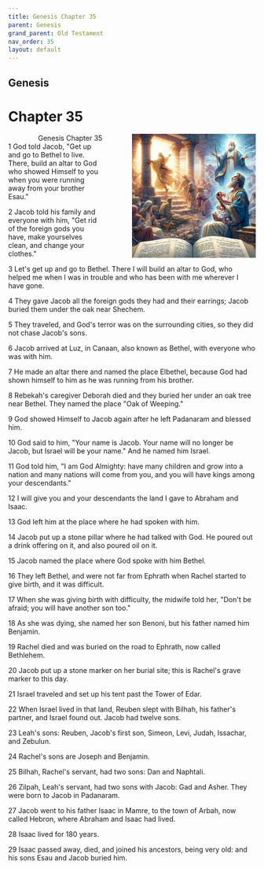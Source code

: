 ```yaml
---
title: Genesis Chapter 35
parent: Genesis
grand_parent: Old Testament
nav_order: 35
layout: default
---
```


## Genesis

# Chapter 35

<div style="clear: both; text-align: right;">
    <div style="max-width: 50%; height: auto; float: right; margin: 0 0 10px 10px; padding-left: 10%;">
        <img src="/assets/Image/Genesis/500/35.jpg" alt="Genesis Chapter 35" class="chapter-image">
    </div>
    <figcaption style="font-size: 14px; text-align: right;">Genesis Chapter 35</figcaption>
</div>
1 God told Jacob, "Get up and go to Bethel to live. There, build an altar to God who showed Himself to you when you were running away from your brother Esau."

2 Jacob told his family and everyone with him, "Get rid of the foreign gods you have, make yourselves clean, and change your clothes."

3 Let's get up and go to Bethel. There I will build an altar to God, who helped me when I was in trouble and who has been with me wherever I have gone.

4 They gave Jacob all the foreign gods they had and their earrings; Jacob buried them under the oak near Shechem.

5 They traveled, and God's terror was on the surrounding cities, so they did not chase Jacob's sons.

6 Jacob arrived at Luz, in Canaan, also known as Bethel, with everyone who was with him.

7 He made an altar there and named the place Elbethel, because God had shown himself to him as he was running from his brother.

8 Rebekah's caregiver Deborah died and they buried her under an oak tree near Bethel. They named the place "Oak of Weeping."

9 God showed Himself to Jacob again after he left Padanaram and blessed him.

10 God said to him, "Your name is Jacob. Your name will no longer be Jacob, but Israel will be your name." And he named him Israel.

11 God told him, "I am God Almighty: have many children and grow into a nation and many nations will come from you, and you will have kings among your descendants."

12 I will give you and your descendants the land I gave to Abraham and Isaac.

13 God left him at the place where he had spoken with him.

14 Jacob put up a stone pillar where he had talked with God. He poured out a drink offering on it, and also poured oil on it.

15 Jacob named the place where God spoke with him Bethel.

16 They left Bethel, and were not far from Ephrath when Rachel started to give birth, and it was difficult.

17 When she was giving birth with difficulty, the midwife told her, "Don't be afraid; you will have another son too."

18 As she was dying, she named her son Benoni, but his father named him Benjamin.

19 Rachel died and was buried on the road to Ephrath, now called Bethlehem.

20 Jacob put up a stone marker on her burial site; this is Rachel's grave marker to this day.

21 Israel traveled and set up his tent past the Tower of Edar.

22 When Israel lived in that land, Reuben slept with Bilhah, his father's partner, and Israel found out. Jacob had twelve sons.

23 Leah's sons: Reuben, Jacob's first son, Simeon, Levi, Judah, Issachar, and Zebulun.

24 Rachel's sons are Joseph and Benjamin.

25 Bilhah, Rachel's servant, had two sons: Dan and Naphtali.

26 Zilpah, Leah's servant, had two sons with Jacob: Gad and Asher. They were born to Jacob in Padanaram.

27 Jacob went to his father Isaac in Mamre, to the town of Arbah, now called Hebron, where Abraham and Isaac had lived.

28 Isaac lived for 180 years.

29 Isaac passed away, died, and joined his ancestors, being very old: and his sons Esau and Jacob buried him.


